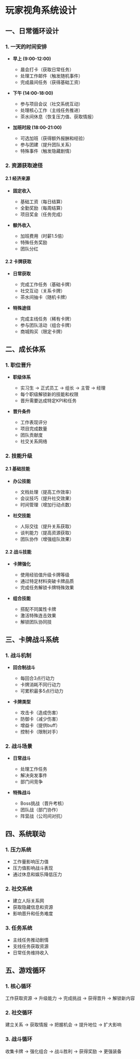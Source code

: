 # 玩家视角系统设计

## 一、日常循环设计

### 1. 一天的时间安排
- **早上 (9:00-12:00)**
  - 晨会打卡（获取日常任务）
  - 处理工作邮件（触发随机事件）
  - 完成晨间任务（获得基础工资）

- **下午 (14:00-18:00)**
  - 参与项目会议（社交系统互动）
  - 处理核心工作（主线任务推进）
  - 茶水间休息（恢复压力值、获取情报）

- **加班时段 (18:00-21:00)**
  - 可选加班（获得额外报酬和经验）
  - 参与团建（提升团队关系）
  - 特殊事件（触发隐藏剧情）

### 2. 资源获取途径

#### 2.1 经济来源
- **固定收入**
  - 基础工资（每日结算）
  - 全勤奖励（每周结算）
  - 项目奖金（任务完成）

- **额外收入**
  - 加班费用（时薪1.5倍）
  - 特殊任务奖励
  - 团队分红

#### 2.2 卡牌获取
- **日常获取**
  - 完成工作任务（基础卡牌）
  - 社交互动（关系卡牌）
  - 茶水间抽卡（随机卡牌）

- **特殊途径**
  - 完成主线任务（稀有卡牌）
  - 参与团队活动（组合卡牌）
  - 商城购买（限定卡牌）

## 二、成长体系

### 1. 职位晋升
- **职级体系**
  - 实习生 → 正式员工 → 组长 → 主管 → 经理
  - 每个职级解锁新的技能和权限
  - 晋升需要达成特定KPI和任务

- **晋升条件**
  - 工作表现评分
  - 项目完成数量
  - 团队贡献度
  - 社交关系网络

### 2. 技能升级

#### 2.1 基础技能
- **办公技能**
  - 文档处理（提高工作效率）
  - 会议技巧（提升社交效果）
  - 时间管理（增加行动点数）

- **社交技能**
  - 人际交往（提升关系获取）
  - 谈判能力（提高资源获取）
  - 团队协作（增强组队效果）

#### 2.2 战斗技能
- **卡牌强化**
  - 使用经验值升级卡牌等级
  - 通过特定材料突破卡牌品质
  - 完成任务解锁卡牌特殊效果

- **组合技能**
  - 搭配不同属性卡牌
  - 激活特殊连击效果
  - 解锁团队协同技

## 三、卡牌战斗系统

### 1. 战斗机制
- **回合制战斗**
  - 每回合3点行动力
  - 卡牌消耗不同行动力
  - 可累积最多5点行动力

- **卡牌类型**
  - 攻击卡（造成伤害）
  - 防御卡（减少伤害）
  - 增益卡（提供buff）
  - 控制卡（限制对手）

### 2. 战斗场景
- **日常战斗**
  - 处理工作任务
  - 解决突发事件
  - 部门间竞争

- **特殊战斗**
  - Boss挑战（晋升考核）
  - 团队战（部门协作）
  - 阵营战（公司间对抗）

## 四、系统联动

### 1. 压力系统
- 工作量影响压力值
- 压力值影响战斗表现
- 通过休息和娱乐降低压力

### 2. 社交系统
- 建立人际关系网
- 获取隐藏信息和资源
- 影响晋升和任务难度

### 3. 任务系统
- 主线任务推动剧情
- 支线任务获取资源
- 日常任务维持收入

## 五、游戏循环

### 1. 核心循环
工作获取资源 → 升级能力 → 完成挑战 → 获得晋升 → 解锁新内容

### 2. 社交循环
建立关系 → 获取情报 → 把握机会 → 提升地位 → 扩大影响

### 3. 战斗循环
收集卡牌 → 强化组合 → 战斗胜利 → 获得奖励 → 更强装备